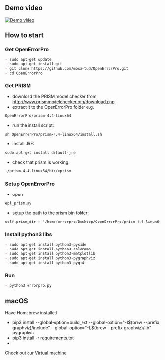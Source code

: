 ## Demo video

[![Demo video](https://img.youtube.com/vi/z38qVcFXYyQ/0.jpg)](https://www.youtube.com/watch?v=z38qVcFXYyQ)

## How to start

### Get OpenErrorPro
```markdown
- sudo apt-get update
- sudo apt-get install git
- git clone https://github.com/mbsa-tud/OpenErrorPro.git
- cd OpenErrorPro
```

### Get PRISM
- download the PRISM model checker from http://www.prismmodelchecker.org/download.php
- extract it to the OpenErrorPro folder e.g.
```markdown 
OpenErrorPro/prism-4.4-linux64
```
- run the install script:
```markdown
sh OpenErrorPro/prism-4.4-linux64/install.sh
```
- install JRE:
```markdown
sudo apt-get install default-jre
```
- check that prism is working:
```markdown
./prism-4.4-linux64/bin/xprism
```

### Setup OpenErrorPro
- open 
```markdown
epl_prism.py
```
- setup the path to the prism bin folder:
```markdown
self.prism_dir = "/home/errorpro/Desktop/OpenErrorPro/prism-4.4-linux64/bin"
```

### Install python3 libs
```markdown
- sudo apt-get install python3-pyside
- sudo apt-get install python3-colorama
- sudo apt-get install python3-matplotlib
- sudo apt-get install python3-pygraphviz
- sudo apt-get install python3-pyqt4
```

### Run
```markdown
- python3 errorpro.py
```

## macOS

Have Homebrew installed

- pip3 install --global-option=build_ext --global-option="-I$(brew --prefix graphviz)/include"  --global-option="-L$(brew --prefix graphviz)/lib" pygraphviz
- pip3 install -r requirements.txt
- 
Check out our [Virtual machine](https://wwwpub.zih.tu-dresden.de/~amorozov/OpenErrorPro.ova)
